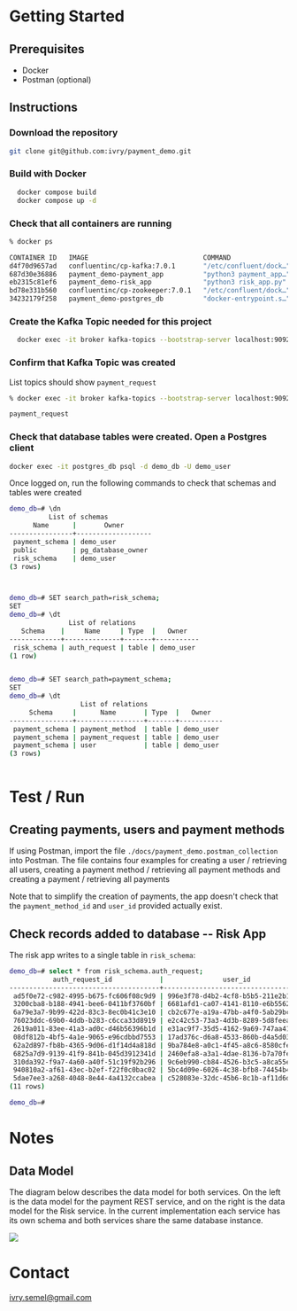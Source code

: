 <!-- PAYMENT DEMO -->

# Getting Started

## Prerequisites
* Docker
* Postman (optional)

## Instructions

### Download the repository
  ```sh
  git clone git@github.com:ivry/payment_demo.git
  ```
  
### Build with Docker
```sh
  docker compose build
  docker compose up -d
  ```

### Check that all containers are running
```sh
% docker ps

CONTAINER ID   IMAGE                             COMMAND                  CREATED        STATUS        PORTS                          NAMES
d4f70d9657ad   confluentinc/cp-kafka:7.0.1       "/etc/confluent/dock…"   32 hours ago   Up 32 hours   0.0.0.0:9092->9092/tcp         broker
687d30e36886   payment_demo-payment_app          "python3 payment_app…"   32 hours ago   Up 32 hours   0.0.0.0:8000->8000/tcp         payment_app
eb2315c81ef6   payment_demo-risk_app             "python3 risk_app.py"    32 hours ago   Up 32 hours   8000/tcp                       risk_app
bd78e331b560   confluentinc/cp-zookeeper:7.0.1   "/etc/confluent/dock…"   32 hours ago   Up 32 hours   2181/tcp, 2888/tcp, 3888/tcp   zookeeper
34232179f258   payment_demo-postgres_db          "docker-entrypoint.s…"   32 hours ago   Up 32 hours   0.0.0.0:1234->5432/tcp         postgres_db
```


### Create the Kafka Topic needed for this project
```sh
  docker exec -it broker kafka-topics --bootstrap-server localhost:9092  --topic payment_request --create
  ```

### Confirm that Kafka Topic was created
List topics should show ```payment_request```
```sh
% docker exec -it broker kafka-topics --bootstrap-server localhost:9092  --list

payment_request  
```

### Check that database tables were created. Open a Postgres client
```sh
docker exec -it postgres_db psql -d demo_db -U demo_user
```

Once logged on, run the following commands to check that schemas and tables were created

```sh
demo_db=# \dn
          List of schemas
      Name      |       Owner       
----------------+-------------------
 payment_schema | demo_user
 public         | pg_database_owner
 risk_schema    | demo_user
(3 rows)



demo_db=# SET search_path=risk_schema;
SET
demo_db=# \dt
               List of relations
   Schema    |     Name     | Type  |   Owner   
-------------+--------------+-------+-----------
 risk_schema | auth_request | table | demo_user
(1 row)


demo_db=# SET search_path=payment_schema;
SET
demo_db=# \dt
                  List of relations
     Schema     |      Name       | Type  |   Owner   
----------------+-----------------+-------+-----------
 payment_schema | payment_method  | table | demo_user
 payment_schema | payment_request | table | demo_user
 payment_schema | user            | table | demo_user
(3 rows)



```

# Test / Run  

## Creating payments, users and payment methods
If using Postman, import the file `./docs/payment_demo.postman_collection` into Postman.
The file contains four examples for creating a user / retrieving all users, creating a payment method / retrieving all payment methods and creating a payment / retrieving all payments

Note that to simplify the creation of payments, the app doesn't check that the `payment_method_id` and `user_id` provided actually exist.

## Check records added to database -- Risk App
The risk app writes to a single table in `risk_schema`:
```sh
demo_db=# select * from risk_schema.auth_request;
           auth_request_id            |               user_id                |               payee_id               |          payment_method_id           |   amount   | currency | risk_score |          created_at           
--------------------------------------+--------------------------------------+--------------------------------------+--------------------------------------+------------+----------+------------+-------------------------------
 ad5f0e72-c982-4995-b675-fc606f08c9d9 | 996e3f78-d4b2-4cf8-b5b5-211e2b1092d4 | 42382de3-632c-4891-84b5-dc7be5bcacc5 | 7cda23ab-a898-43c3-bfc3-0c0258646313 | 300.000000 | USD      |         67 | 2022-11-12 01:14:52.714083+00
 3200cba8-b188-4941-bee6-0411bf3760bf | 6681afd1-ca07-4141-8110-e6b5562d2830 | 82a13262-0706-40b4-9637-6fbf3669a5c7 | 92f76bc8-9b97-4d32-a6f7-b312155d1b0a | 787.000000 | USD      |         44 | 2022-11-12 01:34:17.976965+00
 6a79e3a7-9b99-422d-83c3-8ec0b41c3e10 | cb2c677e-a19a-47bb-a4f0-5ab29bca645d | 2a4e5a74-2caa-47fc-93c7-e87f41f15f0f | 1be9d251-8888-4659-bd3e-7d119d578e53 | 245.000000 | USD      |         62 | 2022-11-12 01:34:18.728358+00
 76023ddc-69b0-4ddb-b283-c6cca33d8919 | e2c42c53-73a3-4d3b-8289-5d8feea1c2df | d6852bf3-eba2-424a-8688-a1c2009000ec | 0cef94cb-7504-4500-9329-9e761c30eded | 175.000000 | USD      |         81 | 2022-11-12 01:34:19.452703+00
 2619a011-83ee-41a3-ad0c-d46b56396b1d | e31ac9f7-35d5-4162-9a69-747aa417f3fa | 1a204580-e3e9-4cff-b15e-008200ac9f08 | 14c79fae-0b91-4c21-87d5-4271d729b630 | 626.000000 | USD      |          5 | 2022-11-12 01:34:20.2001+00
 08df812b-4bf5-4a1e-9065-e96cdbbd7553 | 17ad376c-d6a8-4533-860b-d4a5d0358e29 | 7d55b377-d6af-4d5b-9ab1-d3d833092f22 | c232552f-8e59-4764-b010-d521c0ea211b | 910.000000 | USD      |         78 | 2022-11-12 01:34:20.898162+00
 62a2d897-fb8b-4365-9d06-d1f14d4a818d | 9ba784e8-a0c1-4f45-a8c6-8580cfe2985d | a552d0f2-672f-4f7c-8f38-eb3e5ee889ba | 46876cda-9d94-4f9c-9edf-bedcf1b3a9e8 | 489.000000 | USD      |         25 | 2022-11-12 01:34:21.644713+00
 6825a7d9-9139-41f9-841b-045d3912341d | 2460efa8-a3a1-4dae-8136-b7a70fe66cad | e87cf3bd-5208-4cf9-abbf-8a1e57866232 | 0314fcf9-00d3-42ee-876f-7e371600679d | 474.000000 | USD      |         92 | 2022-11-12 01:34:22.37513+00
 310da392-f9a7-4a60-a40f-51c19f92b296 | 9c6eb990-cb84-4526-b3c5-a8ca55e56e41 | 18103cd8-584a-4cd0-bb48-e4b5b130f761 | 92ca44f5-e5e6-4796-a09c-ecd0394d7bb0 | 568.000000 | USD      |         18 | 2022-11-12 01:34:23.093675+00
 940810a2-af61-43ec-b2ef-f22f0c0bac02 | 5bc4d09e-6026-4c38-bfb8-74454b48634c | 87e2b90f-bdbc-4ab0-b398-2c0ad1c18c7a | aa647528-8635-4415-ad66-f1a1f7bffe6b | 385.000000 | USD      |         59 | 2022-11-12 01:34:23.827773+00
 5dae7ee3-a268-4048-8e44-4a4132ccabea | c528083e-32dc-45b6-8c1b-af11d6db39b7 | 859bc753-6c5e-44cf-a6d3-266d945a1fa7 | 3dc0f336-c4d1-4e6e-b006-3b43f321a736 | 351.000000 | USD      |         70 | 2022-11-12 01:34:24.559134+00
(11 rows)

demo_db=# 

```

# Notes

## Data Model

The diagram below describes the data model for both services. On the left is the data model for the payment REST service, and on the right is the data model for the Risk service. In the current implementation each service has its own schema and both services share the same database instance.

[![](/Users/ivry/development/projects/payment_demo/docs/data-model.png)](https://drive.google.com/file/d/1p-KmPV9WrZDf7r-erN1_fB6PYR2Bf3KE/view?usp=sharing)


# Contact
ivry.semel@gmail.com
